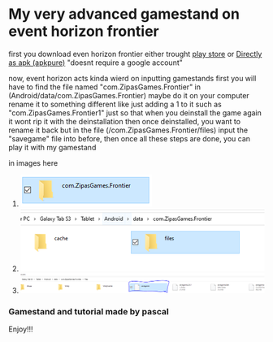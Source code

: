 # My very advanced gamestand on event horizon frontier

first you download even horizon frontier either trought 
[play store](https://play.google.com/store/apps/details?id=com.ZipasGames.Frontier)
or 
[Directly as apk (apkpure)](https://d.apkpure.com/b/APK/com.ZipasGames.Frontier?version=latest) "doesnt require a google account"

now, event horizon acts kinda wierd on inputting gamestands
first you will have to find the file named "com.ZipasGames.Frontier" in (Android/data/com.ZipasGames.Frontier) maybe do it on your computer
rename it to something different like just adding a 1 to it such as "com.ZipasGames.Frontier1" just so that when you deinstall the game again it wont rip it with the deinstallation then once deinstalled, you want to rename it back but in the file (/com.ZipasGames.Frontier/files) input the "savegame" file into before, then once all these steps are done, you can play it with my gamestand

in images here

1. ![first step](images/first.PNG)
2. ![second step](images/second.PNG)
3. ![thirth step](images/thirth.PNG)

### Gamestand and tutorial made by pascal
Enjoy!!!